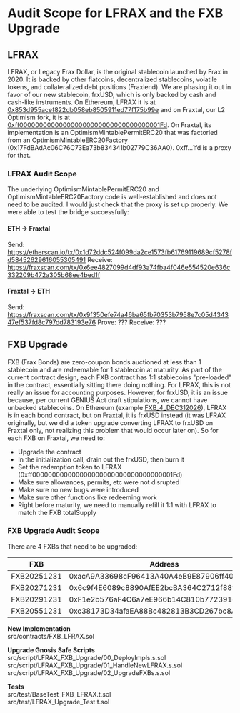 # Audit Scope for LFRAX and the FXB Upgrade
## LFRAX
LFRAX, or Legacy Frax Dollar, is the original stablecoin launched by Frax in 2020. It is backed by other fiatcoins, decentralized stablecoins, volatile tokens, and collateralized debt positions (Fraxlend). We are phasing it out in favor of our new stablecoin, frxUSD, which is only backed by cash and cash-like instruments. On Ethereum, LFRAX it is at [0x853d955acef822db058eb8505911ed77f175b99e](https://etherscan.io/token/0x853d955acef822db058eb8505911ed77f175b99e) and on Fraxtal, our L2 Optimism fork, it is at [0xff000000000000000000000000000000000001Fd](https://fraxscan.com/address/0xff000000000000000000000000000000000001Fd). On Fraxtal, its implementation is an OptimismMintablePermitERC20 that was factoried from an OptimismMintableERC20Factory (0x17FdBAdAc06C76C73Ea73b834341b02779C36AA0). 0xff...1fd is a proxy for that.

### LFRAX Audit Scope
The underlying OptimismMintablePermitERC20 and OptimismMintableERC20Factory code is well-established and does not need to be audited. I would just check that the proxy is set up properly. We were able to test the bridge successfully:

#### ETH -> Fraxtal
Send: https://etherscan.io/tx/0x1d72ddc524f099da2ce1573fb61769119689cf5278fd58452629616055305491
Receive: https://fraxscan.com/tx/0x6ee4827099d4df93a74fba4f046e554520e636c332209b472a305b68ee4bed1f

#### Fraxtal -> ETH
Send: https://fraxscan.com/tx/0x9f350efe74a46ba65fb70353b7958e7c05d434347ef537fd8c797dd783193e76
Prove: ???
Receive: ???

## FXB Upgrade
FXB (Frax Bonds) are zero-coupon bonds auctioned at less than 1 stablecoin and are redeemable for 1 stablecoin at maturity. As part of the current contract design, each FXB contract has 1:1 stablecoins "pre-loaded" in the contract, essentially sitting there doing nothing. For LFRAX, this is not really an issue for accounting purposes. However, for frxUSD, it is an issue because, per current GENIUS Act draft stipulations, we cannot have unbacked stablecoins. On Ethereum (example [FXB_4_DEC312026](https://etherscan.io/token/0x76237BCfDbe8e06FB774663add96216961df4ff3)), LFRAX is in each bond contract, but on Fraxtal, it is frxUSD instead (it was LFRAX originally, but we did a token upgrade converting LFRAX to frxUSD on Fraxtal only, not realizing this problem that would occur later on). So for each FXB on Fraxtal, we need to:
- Upgrade the contract
- In the initialization call, drain out the frxUSD, then burn it
- Set the redemption token to LFRAX (0xff000000000000000000000000000000000001Fd)
- Make sure allowances, permits, etc were not disrupted
- Make sure no new bugs were introduced
- Make sure other functions like redeeming work
- Right before maturity, we need to manually refill it 1:1 with LFRAX to match the FXB totalSupply

### FXB Upgrade Audit Scope
There are 4 FXBs that need to be upgraded:

| FXB    | Address |
| -------- | ------- |
| FXB20251231  | 0xacA9A33698cF96413A40A4eB9E87906ff40fC6CA |
| FXB20271231 | 0x6c9f4E6089c8890AfEE2bcBA364C2712f88fA818 |
| FXB20291231 | 0xF1e2b576aF4C6a7eE966b14C810b772391e92153 |
| FXB20551231 | 0xc38173D34afaEA88Bc482813B3CD267bc8A1EA83 |

**New Implementation**  
src/contracts/FXB_LFRAX.sol

**Upgrade Gnosis Safe Scripts**  
src/script/LFRAX_FXB_Upgrade/00_DeployImpls.s.sol  
src/script/LFRAX_FXB_Upgrade/01_HandleNewLFRAX.s.sol  
src/script/LFRAX_FXB_Upgrade/02_UpgradeFXBs.s.sol  

**Tests**  
src/test/BaseTest_FXB_LFRAX.t.sol  
src/test/LFRAX_Upgrade_Test.t.sol  

